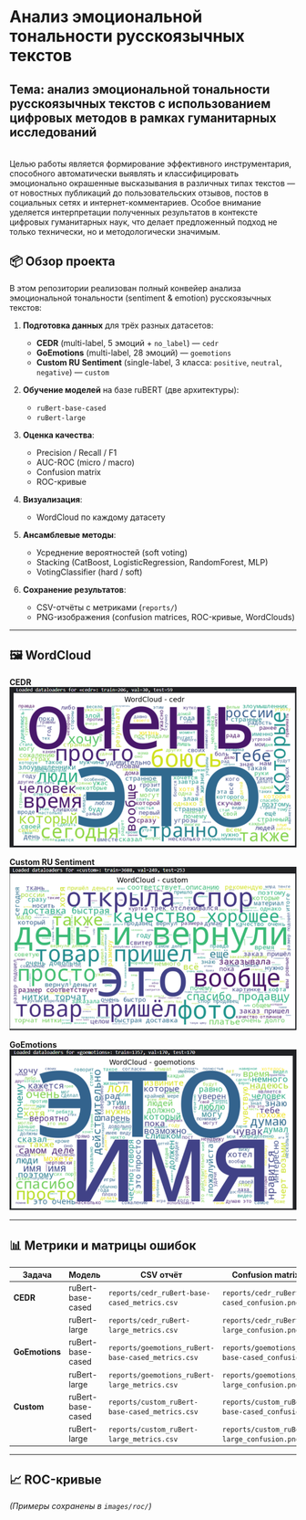 # Анализ эмоциональной тональности русскоязычных текстов  
**Тема:** анализ эмоциональной тональности русскоязычных текстов с использованием цифровых методов в рамках гуманитарных исследований  
---
<br>Целью работы является формирование эффективного инструментария, способного автоматически выявлять и классифицировать эмоционально окрашенные высказывания в различных типах текстов — от новостных публикаций до пользовательских отзывов, постов в социальных сетях и интернет-комментариев. Особое внимание уделяется интерпретации полученных результатов в контексте цифровых гуманитарных наук, что делает предложенный подход не только технически, но и методологически значимым.<br>

## 📦 Обзор проекта  

В этом репозитории реализован полный конвейер анализа эмоциональной тональности (sentiment & emotion) русскоязычных текстов:

1. **Подготовка данных** для трёх разных датасетов:  
   - **CEDR** (multi-label, 5 эмоций + `no_label`) — `cedr`  
   - **GoEmotions** (multi-label, 28 эмоций) — `goemotions`  
   - **Custom RU Sentiment** (single-label, 3 класса: `positive`, `neutral`, `negative`) — `custom`  

2. **Обучение моделей** на базе ruBERT (две архитектуры):  
   - `ruBert-base-cased`  
   - `ruBert-large`  

3. **Оценка качества**:  
   - Precision / Recall / F1  
   - AUC-ROC (micro / macro)  
   - Confusion matrix  
   - ROC-кривые  

4. **Визуализация**:  
   - WordCloud по каждому датасету  

5. **Ансамблевые методы**:  
   - Усреднение вероятностей (soft voting)  
   - Stacking (CatBoost, LogisticRegression, RandomForest, MLP)  
   - VotingClassifier (hard / soft)  

6. **Сохранение результатов**:  
   - CSV-отчёты с метриками (`reports/`)  
   - PNG-изображения (confusion matrices, ROC-кривые, WordClouds)  

---

## 🖼 WordCloud  

**CEDR**  
![WordCloud CEDR](wordcloud/cedr-wordcloud.png)

**Custom RU Sentiment**  
![WordCloud Custom](wordcloud/custom-wordcloud.png)

**GoEmotions**  
![WordCloud GoEmotions](wordcloud/goemotions-wordcloud.png)

---

## 📊 Метрики и матрицы ошибок  

| Задача       | Модель              | CSV отчёт                                   | Confusion matrix PNG                             |
|--------------|---------------------|---------------------------------------------|--------------------------------------------------|
| **CEDR**       | ruBert-base-cased   | `reports/cedr_ruBert-base-cased_metrics.csv`   | `reports/cedr_ruBert-base-cased_confusion.png`      |
|              | ruBert-large        | `reports/cedr_ruBert-large_metrics.csv`        | `reports/cedr_ruBert-large_confusion.png`           |
| **GoEmotions** | ruBert-base-cased   | `reports/goemotions_ruBert-base-cased_metrics.csv` | `reports/goemotions_ruBert-base-cased_confusion.png` |
|              | ruBert-large        | `reports/goemotions_ruBert-large_metrics.csv`    | `reports/goemotions_ruBert-large_confusion.png`      |
| **Custom**    | ruBert-base-cased   | `reports/custom_ruBert-base-cased_metrics.csv`   | `reports/custom_ruBert-base-cased_confusion.png`      |
|              | ruBert-large        | `reports/custom_ruBert-large_metrics.csv`        | `reports/custom_ruBert-large_confusion.png`           |

---

## 📈 ROC-кривые  

*(Примеры сохранены в `images/roc/`)*


